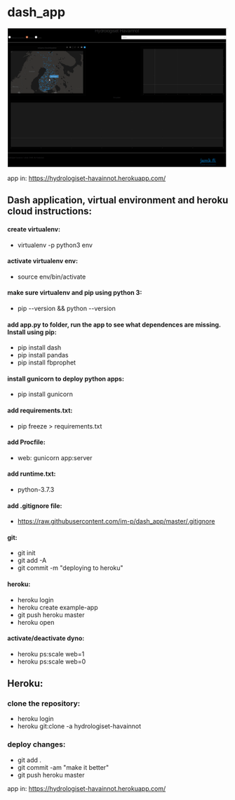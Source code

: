 # dash_app

![](https://github.com/im-p/dash_app/blob/master/app.gif)


app in: https://hydrologiset-havainnot.herokuapp.com/


## Dash application, virtual environment and heroku cloud instructions:

#### create virtualenv:
- virtualenv -p python3 env

#### activate virtualenv env:
- source env/bin/activate

#### make sure virtualenv and pip using python 3:
- pip --version && python --version

#### add app.py to folder, run the app to see what dependences are missing. Install using pip:
- pip install dash
- pip install pandas
- pip install fbprophet

#### install gunicorn to deploy python apps:
- pip install gunicorn

#### add requirements.txt:
- pip freeze > requirements.txt

#### add Procfile:
- web: gunicorn app:server

#### add runtime.txt:
- python-3.7.3

#### add .gitignore file:
- https://raw.githubusercontent.com/im-p/dash_app/master/.gitignore

#### git:
- git init
- git add -A
- git commit -m "deploying to heroku"

#### heroku:
- heroku login
- heroku create example-app
- git push heroku master
- heroku open

#### activate/deactivate dyno:
- heroku ps:scale web=1
- heroku ps:scale web=0

## Heroku:

### clone the repository:
- heroku login
- heroku git:clone -a hydrologiset-havainnot
 ### deploy changes:
- git add .
- git commit -am "make it better"
- git push heroku master


app in: https://hydrologiset-havainnot.herokuapp.com/
